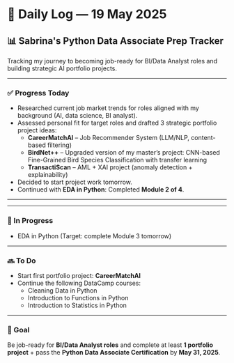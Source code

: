 # 📆 Daily Log — 19 May 2025  
## 📊 Sabrina's Python Data Associate Prep Tracker  
Tracking my journey to becoming job-ready for BI/Data Analyst roles and building strategic AI portfolio projects.

---

### ✅ Progress Today  
- Researched current job market trends for roles aligned with my background (AI, data science, BI analyst).  
- Assessed personal fit for target roles and drafted 3 strategic portfolio project ideas:
  - **CareerMatchAI** – Job Recommender System (LLM/NLP, content-based filtering)  
  - **BirdNet++** – Upgraded version of my master’s project: CNN-based Fine-Grained Bird Species Classification with transfer learning  
  - **TransactiScan** – AML + XAI project (anomaly detection + explainability)  
- Decided to start project work tomorrow.  
- Continued with **EDA in Python**: Completed **Module 2 of 4**.

---
---

### 🔄 In Progress  
- EDA in Python (Target: complete Module 3 tomorrow)

---

### 🔜 To Do  
- Start first portfolio project: **CareerMatchAI**  
- Continue the following DataCamp courses:
  - Cleaning Data in Python  
  - Introduction to Functions in Python  
  - Introduction to Statistics in Python  

---

### 🎯 Goal  
Be job-ready for **BI/Data Analyst roles** and complete at least **1 portfolio project** + pass the **Python Data Associate Certification** by **May 31, 2025**.
